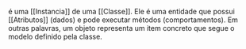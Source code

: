 é uma [[Instancia]] de uma [[Classe]]. Ele é uma entidade que possui [[Atributos]] (dados) e pode executar métodos (comportamentos). Em outras palavras, um objeto representa um item concreto que segue o modelo definido pela classe.